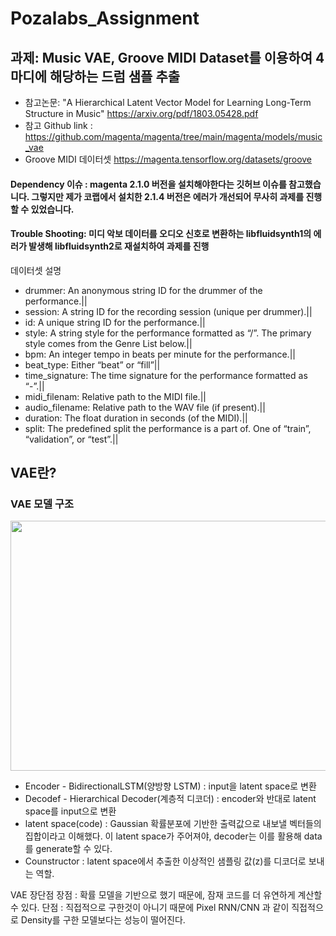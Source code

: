 # Pozalabs_Assignment

## 과제: Music VAE, Groove MIDI Dataset를 이용하여 4마디에 해당하는 드럼 샘플 추출

- 참고논문: "A Hierarchical Latent Vector Model for Learning Long-Term Structure in Music" https://arxiv.org/pdf/1803.05428.pdf
- 참고 Github link : https://github.com/magenta/magenta/tree/main/magenta/models/music_vae
- Groove MIDI 데이터셋 https://magenta.tensorflow.org/datasets/groove


#### Dependency 이슈 : magenta 2.1.0 버전을 설치해야한다는 깃허브 이슈를 참고했습니다. 그렇지만 제가 코랩에서 설치한 2.1.4 버전은 에러가 개선되어 무사히 과제를 진행할 수 있었습니다. 
#### Trouble Shooting: 미디 악보 데이터를 오디오 신호로 변환하는 libfluidsynth1의 에러가 발생해 libfluidsynth2로 재설치하여 과제를 진행


데이터셋 설명

- drummer: An anonymous string ID for the drummer of the performance.||
- session:	A string ID for the recording session (unique per drummer).||
- id: A unique string ID for the performance.||
- style:	A string style for the performance formatted as “<primary>/<secondary>”. The primary style comes from the Genre List below.||
- bpm:	An integer tempo in beats per minute for the performance.||
- beat_type:	Either “beat” or “fill”||
- time_signature:	The time signature for the performance formatted as “<numerator>-<denominator>”.||
- midi_filenam:	Relative path to the MIDI file.||
- audio_filename:	Relative path to the WAV file (if present).||
- duration: The float duration in seconds (of the MIDI).||
- split: The predefined split the performance is a part of. One of “train”, “validation”, or “test”.||

## VAE란?
  
### VAE 모델 구조

<p align="center">
<img src="https://miro.medium.com/max/828/1*5Hx_2zTLXablceCOMpAP-g.webp" width="600" height="400" /> 
</p>
  
- Encoder - BidirectionalLSTM(양방향 LSTM) : input을 latent space로 변환
- Decodef -  Hierarchical Decoder(계층적 디코더) : encoder와 반대로 latent space를 input으로 변환
- latent space(code) : Gaussian 확률분포에 기반한 출력값으로 내보낼 벡터들의 집합이라고 이해했다.  이 latent space가 주어져야, decoder는 이를 활용해 data를 generate할 수 있다.
- Counstructor : latent space에서 추출한 이상적인 샘플링 값(z)를 디코더로 보내는 역할.
  
  
VAE 장단점
장점 : 확률 모델을 기반으로 했기 때문에, 잠재 코드를 더 유연하게 계산할 수 있다.
단점 :  직접적으로 구한것이 아니기 때문에 Pixel RNN/CNN 과 같이 직접적으로 Density를 구한 모델보다는 성능이 떨어진다.



